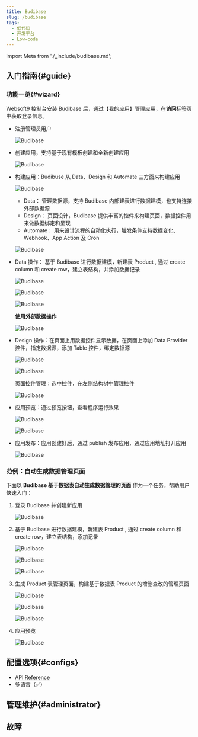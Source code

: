 ```yaml
---
title: Budibase
slug: /budibase
tags:
  - 低代码
  - 开发平台
  - Low-code
---
```


import Meta from './_include/budibase.md';

<Meta name="meta" />

## 入门指南{#guide}

### 功能一览{#wizard}

Websoft9 控制台安装 Budibase 后，通过【我的应用】管理应用，在**访问**标签页中获取登录信息。  

- 注册管理员用户
   
   ![Budibase](https://libs.websoft9.com/Websoft9/DocsPicture/zh/budibase/budibase-installadmin-websoft9.png)

- 创建应用，支持基于现有模板创建和全新创建应用

   ![Budibase](https://libs.websoft9.com/Websoft9/DocsPicture/zh/budibase/budibase-createapp-websoft9.png)

- 构建应用：Budibuse 从 Data、Design 和 Automate 三方面来构建应用

   ![Budibase](https://libs.websoft9.com/Websoft9/DocsPicture/zh/budibase/budibase-editapp-websoft9.png)

    - Data： 管理数据源，支持 Budibase 内部建表进行数据建模，也支持连接外部数据源
    - Design： 页面设计，Budibase 提供丰富的控件来构建页面，数据控件用来做数据绑定和呈现
    - Automate： 用来设计流程的自动化执行，触发条件支持数据变化、Webhook、App Action 及 Cron

   ![Budibase](https://libs.websoft9.com/Websoft9/DocsPicture/zh/budibase/budibase-automation-websoft9.png)

- Data 操作： 基于 Budibase 进行数据建模，新建表 Product , 通过 create column 和 create row，建立表结构，并添加数据记录

   ![Budibase](https://libs.websoft9.com/Websoft9/DocsPicture/zh/budibase/budibase-budibase-datasoure-websoft9.png)

   ![Budibase](https://libs.websoft9.com/Websoft9/DocsPicture/zh/budibase/budibase-createtabel-websoft9.png)

   ![Budibase](https://libs.websoft9.com/Websoft9/DocsPicture/zh/budibase/budibase-createrow-websoft9.png)

   **使用外部数据操作**
  
   ![Budibase](https://libs.websoft9.com/Websoft9/DocsPicture/zh/budibase/budibase-datasource-websoft9.png)

- Design 操作：在页面上用数据控件显示数据，在页面上添加 Data Provider 控件，指定数据源，添加 Table 控件，绑定数据源
   
   ![Budibase](https://libs.websoft9.com/Websoft9/DocsPicture/zh/budibase/budibase-dataprovider-websoft9.png)

   ![Budibase](https://libs.websoft9.com/Websoft9/DocsPicture/zh/budibase/budibase-datatable-websoft9.png)

   页面控件管理：选中控件，在左侧结构树中管理控件

   ![Budibase](https://libs.websoft9.com/Websoft9/DocsPicture/zh/budibase/budibase-element-amdin-websoft9.png)


- 应用预览：通过预览按钮，查看程序运行效果
  
  ![Budibase](https://libs.websoft9.com/Websoft9/DocsPicture/zh/budibase/budibase-app-preview-websoft9.png)

  ![Budibase](https://libs.websoft9.com/Websoft9/DocsPicture/zh/budibase/budibase-app-view-websoft9.png)


- 应用发布：应用创建好后，通过 publish 发布应用，通过应用地址打开应用  

  ![Budibase](https://libs.websoft9.com/Websoft9/DocsPicture/zh/budibase/budibase-app-publish-websoft9.png)

### 范例：自动生成数据管理页面

下面以 **Budibase 基于数据表自动生成数据管理的页面** 作为一个任务，帮助用户快速入门：


1. 登录 Budibase 并创建新应用

   ![Budibase](https://libs.websoft9.com/Websoft9/DocsPicture/zh/budibase/budibase-createapp-websoft9.png)

2. 基于 Budibase 进行数据建模，新建表 Product , 通过 create column 和 create row，建立表结构，添加记录

   ![Budibase](https://libs.websoft9.com/Websoft9/DocsPicture/zh/budibase/budibase-budibase-datasoure-websoft9.png)

   ![Budibase](https://libs.websoft9.com/Websoft9/DocsPicture/zh/budibase/budibase-createtabel-websoft9.png)

   ![Budibase](https://libs.websoft9.com/Websoft9/DocsPicture/zh/budibase/budibase-createrow-websoft9.png)

3. 生成 Product 表管理页面，构建基于数据表 Product 的增删查改的管理页面
   
   ![Budibase](https://libs.websoft9.com/Websoft9/DocsPicture/zh/budibase/budibase-Autogenerated-screens-websoft9.png)

   ![Budibase](https://libs.websoft9.com/Websoft9/DocsPicture/zh/budibase/budibase-Autogenerated-screens2-websoft9.png)

   ![Budibase](https://libs.websoft9.com/Websoft9/DocsPicture/zh/budibase/budibase-Autogenerated-screens3-websoft9.png)

4. 应用预览
  
   ![Budibase](https://libs.websoft9.com/Websoft9/DocsPicture/zh/budibase/budibase-Autogenerated-screens4-websoft9.png)

## 配置选项{#configs}

- [API Reference](https://docs.budibase.com/docs/public-api)
- 多语言（✅）

## 管理维护{#administrator}

## 故障